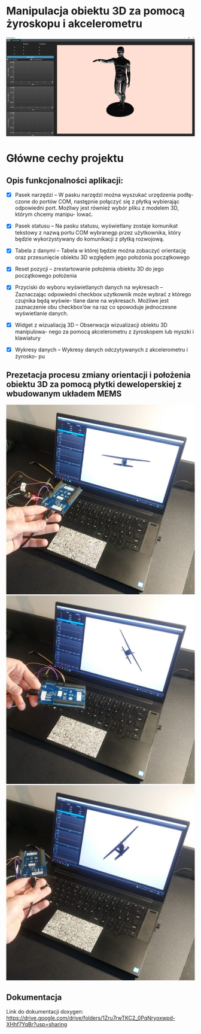 # Manipulacja obiektu 3D za pomocą żyroskopu i akcelerometru
![](docs/img/anatomy_wds.jpg)

# Główne cechy projektu
## Opis funkcjonalności aplikacji:
- [X] Pasek narzędzi – W pasku narzędzi można wyszukać urzędzenia podłą-
czone do portów COM, następnie połączyć się z płytką wybierając odpowiedni
port. Możliwy jest również wybór pliku z modelem 3D, którym chcemy manipu-
lować.
- [X] Pasek statusu – Na pasku statusu, wyświetlany zostaje komunikat tekstowy z
nazwą portu COM wybranegp przez użytkownika, który będzie wykorzystywany
do komunikacji z płytką rozwojową.
- [X] Tabela z danymi – Tabela w której będzie można zobaczyć orientację oraz
przesunięcie obiektu 3D względem jego położonia początkowego
- [X] Reset pozycji – zrestartowanie położenia obiektu 3D do jego początkowego
położenia
- [X] Przyciski do wyboru wyświetlanych danych na wykresach – Zaznaczając
odpowiedni checkbox użytkownik może wybrać z którego czujnika będą wyświe-
tlane dane na wykresach. Możliwe jest zaznaczenie obu checkbox’ów na raz co
spowoduje jednoczesne wyświetlanie danych.
- [X] Widget z wizualiacją 3D – Obserwacja wizualizacji obiektu 3D manipulowa-
nego za pomocą akcelerometru z żyroskopem lub myszki i klawiatury
- [X] Wykresy danych – Wykresy danych odczytywanych z akcelerometru i żyrosko-
pu


## Prezetacja procesu zmiany orientacji i położenia obiektu 3D za pomocą płytki deweloperskiej z wbudowanym układem MEMS
![](docs/img/samolot0.jpg)
![](docs/img/samolot1.jpg)
![](docs/img/samolot2.jpg)

## Dokumentacja
Link do dokumentacji doxygen:
https://drive.google.com/drive/folders/1Zru7rwTKC2_0PqNryoxwpd-XHhf7YqBr?usp=sharing
